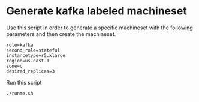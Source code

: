 # Generate kafka labeled machineset
Use this script in order to generate a specific machineset with the following parameters and then create the machineset.
```
role=kafka
second_role=stateful
instancetype=r5.xlarge
region=us-east-1
zone=c
desired_replicas=3
```

Run this script
```
./runme.sh
```
